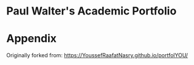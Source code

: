 # Paul Walter's Academic Portfolio


# Appendix
Originally forked from: https://YoussefRaafatNasry.github.io/portfolYOU/


<!-- <div align="center">
  <h1>portfolYOU</h1>
  <i>A beautiful portfolio Jekyll theme that works with GitHub Pages.</i>

  <a href="https://YoussefRaafatNasry.github.io/portfolYOU/">Live Demo</a>
  •
  <a href="https://YoussefRaafatNasry.github.io/portfolYOU/docs/">Documentation</a>

  <a href="c"><img src="screenshot.gif"></a>
  <sub><sup>© 2019 portfolYOU, licensed under the <a href="./LICENSE">MIT License</a>.</sup></sub>
</div> -->
